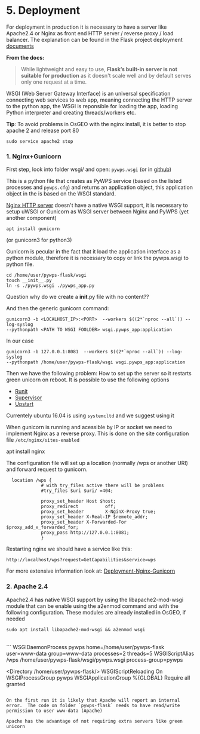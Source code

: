 # 5. Deployment

For deployment in production it is necessary to have a server like Apache2.4 or Nginx as front end HTTP
server / reverse proxy / load balancer. The explanation can be found in the Flask project deployment [documents](http://flask.pocoo.org/docs/0.12/deploying/)

**From the docs:**
> While lightweight and easy to use, **Flask’s built-in server is not suitable
> for production** as it doesn't scale well and by default serves only one
> request at a time.

WSGI (Web Server Gateway Interface) is an universal specification connecting web
services to web app, meaning connecting the HTTP server to the python app, the
WSGI is reponsible for loading the app, loading Python interpreter and creating
threads/workers etc.

**Tip**: To avoid problems in OsGEO with the nginx install, it is better to stop apache 2 and release port 80

```
sudo service apache2 stop 
```

### 1. Nginx+Gunicorn

First step, look into folder wsgi/ and  open: `pywps.wsgi` (or in [github](https://github.com/geopython/pywps-flask/blob/master/wsgi/)) 

This is a python file that creates as PyWPS service (based on the listed processes and `pywps.cfg`) and returns an application
object, this application object in the is based on the WSGI standard.

[Nginx HTTP server](https://www.nginx.com/resources/wiki/) doesn't have a native WSGI support, it is necessary to setup uWSGI or
Gunicorn as WSGI server between Nginx and PyWPS (yet another component)

```
apt install gunicorn
```

(or gunicorn3 for python3)


Gunicorn is pecular in the fact that it load the application interface as a
python module, therefore it is necessary to copy or link the pywps.wsgi to
python file.
 
``` 
cd /home/user/pywps-flask/wsgi 
touch __init__.py
ln -s ./pywps.wsgi ./pywps_app.py 
``` 

Question why do we create a __init__.py file with no content??


And then the generic gunicorn command:

```
gunicorn3 -b <LOCALHOST_IP>:<PORT>  --workers $((2*`nproc --all`)) --log-syslog
--pythonpath <PATH TO WSGI FOOLDER> wsgi.pywps_app:application
```

In our case

```
gunicorn3 -b 127.0.0.1:8081  --workers $((2*`nproc --all`)) --log-syslog
--pythonpath /home/user/pywps-flask/wsgi wsgi.pywps_app:application
```


Then we have the following problem: How to set up the server so it restarts
green unicorn on reboot. It is possible to use the following options

- [Runit](http://docs.gunicorn.org/en/stable/deploy.html#runit)
- [Supervisor](http://docs.gunicorn.org/en/stable/deploy.html#supervisor)
- [Upstart](http://docs.gunicorn.org/en/stable/deploy.html#upstart) 

Currentely ubuntu 16.04 is using `systemcltd` and we suggest using it

When gunicorn is running and acessible by IP or socket we need to implement
Nginx as a reverse proxy.  This is done on the site configuration file
`/etc/nginx/sites-enabled` 


apt install nginx

The configuration file will set up a location (normally /wps or another URI) and forward request to gunicorn. 

 
```
  location /wps {
             # with try_files active there will be problems
             #try_files $uri $uri/ =404;

             proxy_set_header Host $host;
             proxy_redirect          off;
             proxy_set_header        X-NginX-Proxy true;
             proxy_set_header X-Real-IP $remote_addr;
             proxy_set_header X-Forwarded-For $proxy_add_x_forwarded_for;
             proxy_pass http://127.0.0.1:8081;
             }

```

Restarting nginx we should have a service like this:

```
http://localhost/wps?request=GetCapabilities&service=wps
```

For more extensive information look at: [Deployment-Nginx-Gunicorn](http://pywps.readthedocs.io/en/latest/deployment.html#deployment-on-nginx-gunicorn) 

### 2. Apache 2.4

Apache2.4 has native WSGI support by using the libapache2-mod-wsgi module that
can be enable using the a2enmod command and with the following configuration. These modules are already installed in OsGEO, if needed

```
sudo apt install libapache2-mod-wsgi && a2enmod wsgi

```
<br/>
```
WSGIDaemonProcess pywps home=/home/user/pywps-flask user=www-data group=www-data processes=2 threads=5
WSGIScriptAlias /wps /home/user/pywps-flask/wsgi/pywps.wsgi process-group=pywps

<Directory /home/user/pywps-flask/>
    WSGIScriptReloading On
    WSGIProcessGroup pywps
    WSGIApplicationGroup %{GLOBAL}
    Require all granted
</Directory>
```

On the first run it is likely that Apache will report an internal error.  The code on folder `pywps-flask` needs to have read/write permission to user www-data (Apache)

Apache has the advantage of not requiring extra servers like green unicorn
